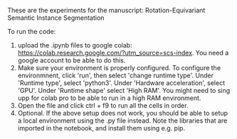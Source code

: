 These are the experiments for the manuscript: Rotation-Equivariant Semantic Instance Segmentation

To run the code:

1. upload the .ipynb files to google colab: https://colab.research.google.com/?utm_source=scs-index. You need a google account to be able to do this.
2. Make sure your environment is properly configured. To configure the environmnent, click 'run', then select 'change runtime type'. Under 'Runtime type', select 'python3'. Under 'Hardware acceleration', select 'GPU'. Under 'Runtime shape' select 'High RAM'. You might need to sing upp for colab pro to be able to run in a high RAM environment. 
3. Open the file and click ctrl + f9 to run all the cells in order.
4. Optional. If the above setup does not work, you should be able to setup a local environment using the .py file instead. Note the libraries that are imported in the notebook, and install them using e.g. pip.
